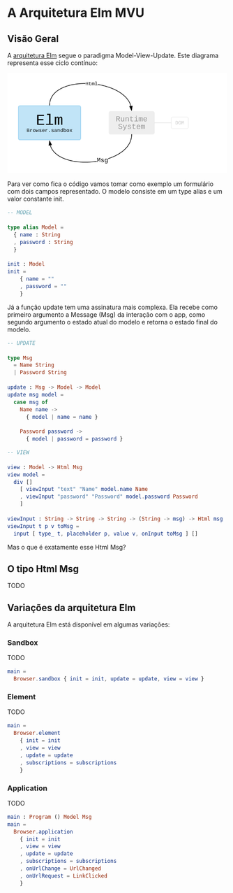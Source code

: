 # A Arquitetura Elm MVU

## Visão Geral

A [arquitetura Elm](https://guide.elm-lang.org/architecture/) segue o paradigma Model-View-Update. Este diagrama representa esse ciclo contínuo:

![elm architecture](images/elm_arch.png)


Para ver como fica o código vamos tomar como exemplo um formulário com dois campos representado. O modelo consiste em um type alias e um valor constante init.

```elm
-- MODEL

type alias Model =
  { name : String
  , password : String
  }

init : Model
init =
    { name = ""
    , password = ""
    }
```


Já a função update tem uma assinatura mais complexa. Ela recebe como primeiro argumento a Message (Msg) da interação com o app, como segundo argumento o estado atual do modelo e retorna o estado final do modelo.


```elm
-- UPDATE

type Msg
  = Name String
  | Password String

update : Msg -> Model -> Model
update msg model =
  case msg of
    Name name ->
      { model | name = name }

    Password password ->
      { model | password = password }
```

```elm
-- VIEW

view : Model -> Html Msg
view model =
  div []
    [ viewInput "text" "Name" model.name Name
    , viewInput "password" "Password" model.password Password
    ]

viewInput : String -> String -> String -> (String -> msg) -> Html msg
viewInput t p v toMsg =
  input [ type_ t, placeholder p, value v, onInput toMsg ] []
```

Mas o que é exatamente esse Html Msg?

## O tipo Html Msg
TODO

## Variações da arquitetura Elm

A arquitetura Elm está disponível em algumas variações:

### Sandbox

TODO

```elm
main =
  Browser.sandbox { init = init, update = update, view = view }
```


### Element

TODO

```elm
main =
  Browser.element
    { init = init
    , view = view
    , update = update
    , subscriptions = subscriptions
    }
```

### Application

TODO

```elm
main : Program () Model Msg
main =
  Browser.application
    { init = init
    , view = view
    , update = update
    , subscriptions = subscriptions
    , onUrlChange = UrlChanged
    , onUrlRequest = LinkClicked
    }
```



